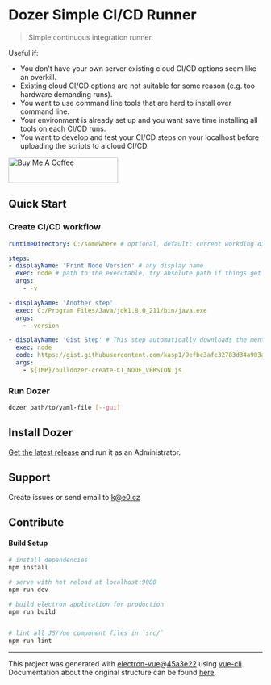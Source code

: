# Dozer Simple CI/CD Runner

> Simple continuous integration runner.

Useful if:
- You don't have your own server existing cloud CI/CD options seem like an overkill.
- Existing cloud CI/CD options are not suitable for some reason (e.g. too hardware demanding runs).
- You want to use command line tools that are hard to install over command line.
- Your environment is already set up and you want save time installing all tools on each CI/CD runs.
- You want to develop and test your CI/CD steps on your localhost before uploading the scripts to a cloud CI/CD.

<a href="https://www.buymeacoffee.com/transhuma" target="_blank"><img src="https://cdn.buymeacoffee.com/buttons/default-green.png" alt="Buy Me A Coffee" style="height: 51px !important;width: 217px !important;" ></a>

## Quick Start

### Create CI/CD workflow

```yaml
runtimeDirectory: C:/somewhere # optional, default: current workding directory

steps:
- displayName: 'Print Node Version' # any display name
  exec: node # path to the executable, try absolute path if things get screwed
  args:
    - -v

- displayName: 'Another step'
  exec: C:/Program Files/Java/jdk1.8.0_211/bin/java.exe
  args:
    - -version

- displayName: 'Gist Step' # This step automatically downloads the mentioned code and saves it under the temporary directory.
  exec: node
  code: https://gist.githubusercontent.com/kasp1/9efbc3afc32783d34a903aebe1d3b734/raw/56ae650b3e80db7c5072af67965f94587158b243/bulldozer-create-CI_NODE_VERSION.js
  args:
    - ${TMP}/bulldozer-create-CI_NODE_VERSION.js
```

### Run Dozer

```bash
dozer path/to/yaml-file [--gui]
```

## Install Dozer

[Get the latest release](https://github.com/kasp1/Dozer/releases/) and run it as an Administrator.

## Support

Create issues or send email to k@e0.cz

## Contribute

#### Build Setup

``` bash
# install dependencies
npm install

# serve with hot reload at localhost:9080
npm run dev

# build electron application for production
npm run build


# lint all JS/Vue component files in `src/`
npm run lint

```

---

This project was generated with [electron-vue](https://github.com/SimulatedGREG/electron-vue)@[45a3e22](https://github.com/SimulatedGREG/electron-vue/tree/45a3e224e7bb8fc71909021ccfdcfec0f461f634) using [vue-cli](https://github.com/vuejs/vue-cli). Documentation about the original structure can be found [here](https://simulatedgreg.gitbooks.io/electron-vue/content/index.html).
